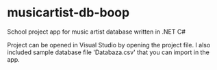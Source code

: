 # musicartist-db-boop
School project app for music artist database written in .NET C#

Project can be opened in Visual Studio by opening the project file.
I also included sample database file 'Databaza.csv' that you can import in the app.
